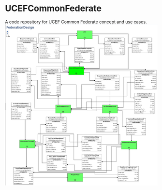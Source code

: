 # UCEFCommonFederate
A code repository for UCEF Common Federate concept and use cases.
![alt text](https://github.com/wguo1122/UCEFCommonFederate/blob/master/flat-2.PNG?raw=true)
